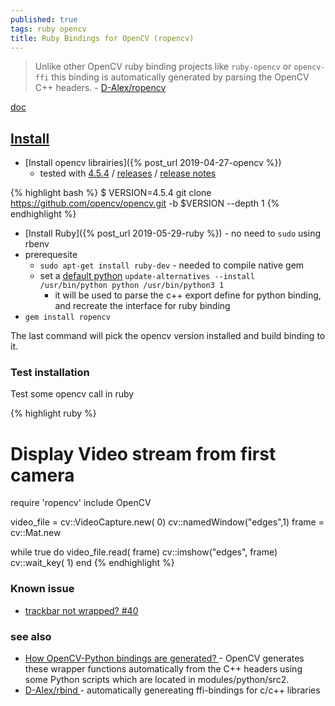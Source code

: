 ```yaml
---
published: true
tags: ruby opencv
title: Ruby Bindings for OpenCV (ropencv)
---
```

> Unlike other OpenCV ruby binding projects like `ruby-opencv` or `opencv-ffi` this binding is automatically generated by parsing the OpenCV C++ headers. - [D-Alex/ropencv](https://github.com/d-alex/ropencv)

[doc](http://www.rubydoc.info/gems/ropencv/0.0.7/OpenCV/)

## [Install](https://github.com/d-alex/ropencv#installation)

- [Install opencv librairies]({% post_url 2019-04-27-opencv %})
	- tested with [4.5.4](https://github.com/opencv/opencv/tree/4.5.4) / [releases](https://opencv.org/releases/) / [release notes](https://github.com/opencv/opencv/wiki/ChangeLog#version454)

{% highlight bash %}
$ VERSION=4.5.4 git clone https://github.com/opencv/opencv.git -b $VERSION --depth 1
{% endhighlight %}

- [Install Ruby]({% post_url 2019-05-29-ruby %}) - no need to `sudo` using rbenv
- prerequesite 
	- `sudo apt-get install ruby-dev`	- needed to compile native gem
	- set a [default python](https://stackoverflow.com/questions/68792446/how-to-set-python3-as-default) `update-alternatives --install  /usr/bin/python python /usr/bin/python3 1` 
		- it will be used to parse the c++ export define for python binding, and recreate the interface for ruby binding
- `gem install ropencv`

The last command will pick the opencv version installed and build binding to it.

### Test installation

Test some opencv call in ruby

{% highlight ruby %}
# Display Video stream from first camera
require 'ropencv'
include OpenCV

video_file = cv::VideoCapture.new( 0)
cv::namedWindow("edges",1)
frame = cv::Mat.new

while true do
	video_file.read( frame)
	cv::imshow("edges", frame)
	cv::wait_key( 1)
end
{% endhighlight %}

### Known issue
- [ trackbar not wrapped? #40 ](https://github.com/D-Alex/ropencv/issues/40)

### see also
- [How OpenCV-Python bindings are generated? ](https://docs.opencv.org/4.x/da/d49/tutorial_py_bindings_basics.html) - OpenCV generates these wrapper functions automatically from the C++ headers using some Python scripts which are located in modules/python/src2.
- [ D-Alex/rbind ](https://github.com/D-Alex/rbind) - automatically genereating ffi-bindings for c/c++ libraries